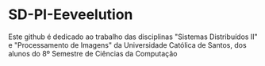 # SD-PI-Eeveelution
Este github é dedicado ao trabalho das disciplinas "Sistemas Distribuídos II" e "Processamento de Imagens" da Universidade Católica de Santos, dos alunos do 8º Semestre de Ciências da Computação
